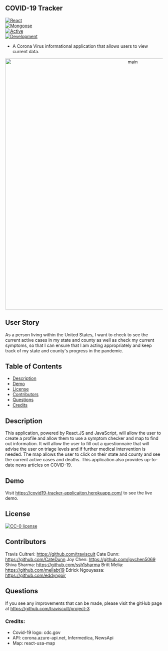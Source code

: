 ## COVID-19 Tracker
[![React](https://img.shields.io/badge/Made%20With-React-blue.svg)](https://shields.io/)  
[![Mongoose](https://img.shields.io/badge/Utilizes-Mongoose-red.svg)](https://shields.io/)  
[![Active](https://img.shields.io/badge/Status-Active-green.svg)](https://shields.io/)  
[![Development](https://img.shields.io/badge/Version-Development-blue.svg)](https://shields.io/)  

- A Corona Virus informational application that allows users to view current data.

<div align="center"><img src="public/images/landing-screenshot.JPG" width="800" alt="main"></div>

## User Story

As a person living within the United States, I want to check to see the current active cases in my state and county as well as check my current symptoms, so that I can ensure that I am acting appropriately and keep track of my state and county's progress in the pandemic.

## Table of Contents
* [Description](#description)
* [Demo](#demo)
* [License](#license)
* [Contributors](#contributors)
* [Questions](#questions)
* [Credits](#credits)


## Description
This application, powered by React.JS and JavaScript, will allow the user to create a profile and allow them to use a symptom checker and map to find out information. It will allow the user to fill out a questionnaire that will advise the user on triage levels and if further medical intervention is needed. The map allows the user to click on their state and county and see the current active cases and deaths. This application also provides up-to-date news articles on COVID-19.

## Demo
Visit https://covid19-tracker-applicaiton.herokuapp.com/ to see the live demo.

## License
[![CC-0 license](https://img.shields.io/badge/License-CC--0-blue.svg)](https://creativecommons.org/licenses/by-nd/4.0) 

## Contributors
Travis Cultreri: https://github.com/traviscult
Cate Dunn: https://github.com/CateDunn
Joy Chen: https://github.com/joychen5069
Shiva Sharma: https://github.com/ssh1sharma
Britt Melia: https://github.com/meliabt19
Edrick Ngouyassa: https://github.com/eddyngojr

## Questions
If you see any improvements that can be made, please visit the gitHub page at https://github.com/traviscult/project-3

### Credits:

- Covid-19 logo: cdc.gov
- API: corona.azure-api.net, Infermedica, NewsApi
- Map: react-usa-map
